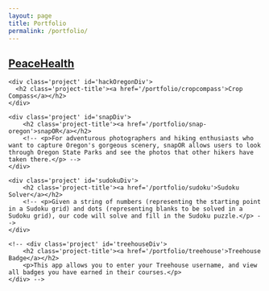 ```yaml
---
layout: page
title: Portfolio
permalink: /portfolio/
---
```

<div class="add-pad">
  <div class='portfolio-grid'>
    <div class='project' id='peaceHealthDiv'>
      <h2 class='project-title'><a href='/portfolio/peacehealth'>PeaceHealth</a></h2>
    </div>

    <div class='project' id='hackOregonDiv'>
      <h2 class='project-title'><a href='/portfolio/cropcompass'>Crop Compass</a></h2>
    </div>

  	<div class='project' id='snapDiv'>
  		<h2 class='project-title'><a href='/portfolio/snap-oregon'>snapOR</a></h2>
  		<!-- <p>For adventurous photographers and hiking enthusiasts who want to capture Oregon's gorgeous scenery, snapOR allows users to look through Oregon State Parks and see the photos that other hikers have taken there.</p> -->
  	</div>

  	<div class='project' id='sudokuDiv'>
  		<h2 class='project-title'><a href='/portfolio/sudoku'>Sudoku Solver</a></h2>
  		<!-- <p>Given a string of numbers (representing the starting point in a Sudoku grid) and dots (representing blanks to be solved in a Sudoku grid), our code will solve and fill in the Sudoku puzzle.</p> -->
  	</div>

  	<!-- <div class='project' id='treehouseDiv'>
  		<h2 class='project-title'><a href='/portfolio/treehouse'>Treehouse Badge</a></h2>
  		<p>This app allows you to enter your Treehouse username, and view all badges you have earned in their courses.</p>
  	</div> -->
  </div>

  <!-- <div class='portfolio-grid'>
  	<div class='proj-grid'>
  		<h2 class='project-title'><a href='/portfolio/treehouse'>Treehouse Badges</a></h2>
  		<p>This app allows you to enter your Treehouse username, and view all badges you have earned in their courses.</p>
  	</div>
  </div> -->
</div>
